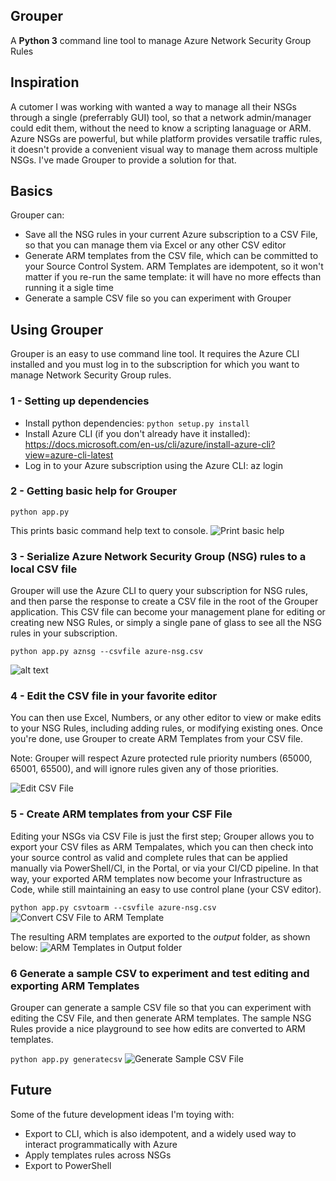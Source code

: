 ## Grouper
A **Python 3** command line tool to manage Azure Network Security Group Rules

## Inspiration
A cutomer I was working with wanted a way to manage all their NSGs through a single (preferrably GUI) tool, so that a network admin/manager could edit them, without the need to know a scripting lanaguage or ARM. Azure NSGs are powerful, but while platform provides versatile traffic rules, it doesn't provide a convenient visual way to manage them across multiple NSGs. I've made Grouper to provide a solution for that.

## Basics
Grouper can:
- Save all the NSG rules in your current Azure subscription to a CSV File, so that you can manage them via Excel or any other CSV editor
- Generate ARM templates from the CSV file, which can be committed to your Source Control System. ARM Templates are idempotent, so it won't matter if you re-run the same template: it will have no more effects than running it a sigle time
- Generate a sample CSV file so you can experiment with Grouper

## Using Grouper
Grouper is an easy to use command line tool. It requires the Azure CLI installed and you must log in to the subscription for which you want to manage Network Security Group rules.

### 1 - Setting up dependencies
- Install python dependencies: `python setup.py install`
- Install Azure CLI (if you don't already have it installed): https://docs.microsoft.com/en-us/cli/azure/install-azure-cli?view=azure-cli-latest
- Log in to your Azure subscription using the Azure CLI: az login

### 2 - Getting basic help for Grouper
`python app.py `

This prints basic command help text to console.
![Print basic help](https://raw.githubusercontent.com/marlinspike/grouper/master/readme/grouper-1.png)

### 3 - Serialize Azure Network Security Group (NSG) rules to a local CSV file
Grouper will use the Azure CLI to query your subscription for NSG rules, and then parse the response to create a CSV file in the root of the Grouper application. This CSV file can become your management plane for editing or creating new NSG Rules, or simply a single pane of glass to see all the NSG rules in your subscription.

`python app.py aznsg --csvfile azure-nsg.csv`

![alt text](https://raw.githubusercontent.com/marlinspike/grouper/master/readme/grouper-aznsg.png)

### 4 - Edit the CSV file in your favorite editor
You can then use Excel, Numbers, or any other editor to view or make edits to your NSG Rules, including adding rules, or modifying existing ones. Once you're done, use Grouper to create ARM Templates from your CSV file.

Note: Grouper will respect Azure protected rule priority numbers (65000, 65001, 65500), and will ignore rules given any of those priorities.

![Edit CSV File](https://raw.githubusercontent.com/marlinspike/grouper/master/readme/grouper-edit-csv.png)

### 5 - Create ARM templates from your CSF File
Editing your NSGs via CSV File is just the first step; Grouper allows you to export your CSV files as ARM Tempalates, which you can then check into your source control as valid and complete rules that can be applied manually via PowerShell/CI, in the Portal, or via your CI/CD pipeline. In that way, your exported ARM templates now become your Infrastructure as Code, while still maintaining an easy to use control plane (your CSV editor).

`python app.py csvtoarm --csvfile azure-nsg.csv`
![Convert CSV File to ARM Template](https://raw.githubusercontent.com/marlinspike/grouper/master/readme/grouper-csvtoarm.png)

The resulting ARM templates are exported to the *output* folder, as shown below:
![ARM Templates in Output folder](https://raw.githubusercontent.com/marlinspike/grouper/master/readme/grouper-armtemplates.png)

### 6 Generate a sample CSV to experiment and test editing and exporting ARM Templates
Grouper can generate a sample CSV file so that you can experiment with editing the CSV File, and then generate ARM templates. The sample NSG Rules provide a nice playground to see how edits are converted to ARM templates.

`python app.py generatecsv`
![Generate Sample CSV File](https://raw.githubusercontent.com/marlinspike/grouper/master/readme/grouper-generatecsv.png)


## Future
Some of the future development ideas I'm toying with:
- Export to CLI, which is also idempotent, and a widely used way to interact programmatically with Azure
- Apply templates rules across NSGs
- Export to PowerShell